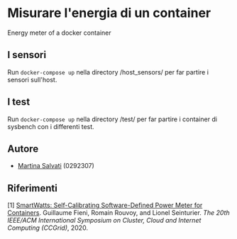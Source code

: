 # Misurare l'energia di un container
Energy meter of a docker container

## I sensori
Run ```docker-compose up``` nella directory /host_sensors/ per far partire i sensori sull'host.

## I test 
Run ```docker-compose up``` nella directory /test/ per far partire i container di sysbench con i differenti test.


## Autore

- [Martina Salvati](https://github.com/msalvati1997)   (0292307)

## Riferimenti

[1] [SmartWatts: Self-Calibrating Software-Defined Power Meter for
Containers](https://arxiv.org/pdf/2001.02505.pdf). Guillaume Fieni,
Romain Rouvoy, and Lionel Seinturier. <i>The 20th IEEE/ACM
International Symposium on Cluster, Cloud and Internet Computing
(CCGrid)</i>, 2020.